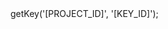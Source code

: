 <?php

use Appwrite\Client;
use Appwrite\Services\Projects;

$client = new Client();

$client
    setProject('')
    setKey('')
;

$projects = new Projects($client);

$result = $projects->getKey('[PROJECT_ID]', '[KEY_ID]');
